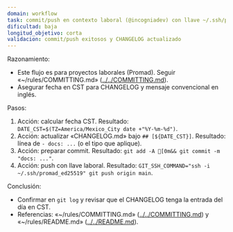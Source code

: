 ```yaml
---
domain: workflow
task: commit/push en contexto laboral (@incogniadev) con llave ~/.ssh/promad_ed25519
dificultad: baja
longitud_objetivo: corta
validacion: commit/push exitosos y CHANGELOG actualizado
---
```


Razonamiento:
- Este flujo es para proyectos laborales (Promad). Seguir «~/rules/COMMITTING.md» ([../../COMMITTING.md](../../COMMITTING.md)).
- Asegurar fecha en CST para CHANGELOG y mensaje convencional en inglés.

Pasos:
1) Acción: calcular fecha CST.
   Resultado: `DATE_CST=$(TZ=America/Mexico_City date +"%Y-%m-%d")`.
2) Acción: actualizar «CHANGELOG.md» bajo `## [${DATE_CST}]`.
   Resultado: línea de `- docs: ...` (o el tipo que aplique).
3) Acción: preparar commit.
   Resultado: `git add -A [0m&& git commit -m "docs: ..."`.
4) Acción: push con llave laboral.
   Resultado: `GIT_SSH_COMMAND="ssh -i ~/.ssh/promad_ed25519" git push origin main`.

Conclusión:
- Confirmar en `git log` y revisar que el CHANGELOG tenga la entrada del día en CST.
- Referencias: «~/rules/COMMITTING.md» ([../../COMMITTING.md](../../COMMITTING.md)) y «~/rules/README.md» ([../../README.md](../../README.md)).

